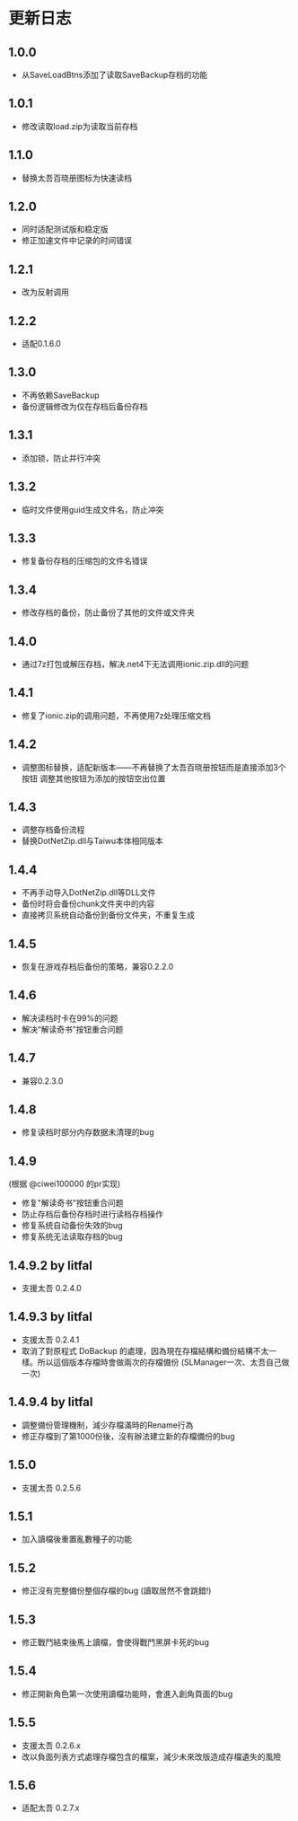 # 更新日志

## 1.0.0
- 从SaveLoadBtns添加了读取SaveBackup存档的功能

## 1.0.1
- 修改读取load.zip为读取当前存档

## 1.1.0
- 替换太吾百晓册图标为快速读档

## 1.2.0
- 同时适配测试版和稳定版
- 修正加速文件中记录的时间错误

## 1.2.1
- 改为反射调用

## 1.2.2
- 适配0.1.6.0

## 1.3.0
- 不再依赖SaveBackup
- 备份逻辑修改为仅在存档后备份存档

## 1.3.1
- 添加锁，防止并行冲突

## 1.3.2
- 临时文件使用guid生成文件名，防止冲突

## 1.3.3
- 修复备份存档的压缩包的文件名错误

## 1.3.4
- 修改存档的备份，防止备份了其他的文件或文件夹

## 1.4.0
- 通过7z打包或解压存档，解决.net4下无法调用ionic.zip.dll的问题

## 1.4.1
- 修复了ionic.zip的调用问题，不再使用7z处理压缩文档

## 1.4.2
- 调整图标替换，适配新版本——不再替换了太吾百晓册按钮而是直接添加3个按钮 调整其他按钮为添加的按钮空出位置

## 1.4.3
- 调整存档备份流程
- 替换DotNetZip.dll与Taiwu本体相同版本

## 1.4.4
- 不再手动导入DotNetZip.dll等DLL文件
- 备份时将会备份chunk文件夹中的内容
- 直接拷贝系统自动备份到备份文件夹，不重复生成

## 1.4.5
- 恢复在游戏存档后备份的策略，兼容0.2.2.0

## 1.4.6
- 解决读档时卡在99%的问题
- 解决“解读奇书”按钮重合问题

## 1.4.7
- 兼容0.2.3.0

## 1.4.8
- 修复读档时部分内存数据未清理的bug

## 1.4.9
(根据 @ciwei100000 的pr实现)
- 修复"解读奇书"按钮重合问题
- 防止存档后备份存档时进行读档存档操作
- 修复系统自动备份失效的bug
- 修复系统无法读取存档的bug

## 1.4.9.2 by litfal
- 支援太吾 0.2.4.0

## 1.4.9.3 by litfal
- 支援太吾 0.2.4.1
- 取消了對原程式 DoBackup 的處理，因為現在存檔結構和備份結構不太一樣。所以這個版本存檔時會做兩次的存檔備份 (SLManager一次、太吾自己做一次)

## 1.4.9.4 by litfal
- 調整備份管理機制，減少存檔滿時的Rename行為
- 修正存檔到了第1000份後，沒有辦法建立新的存檔備份的bug

## 1.5.0
- 支援太吾 0.2.5.6

## 1.5.1
- 加入讀檔後重置亂數種子的功能

## 1.5.2
- 修正沒有完整備份整個存檔的bug (讀取居然不會跳錯!)

## 1.5.3
- 修正戰鬥結束後馬上讀檔，會使得戰鬥黑屏卡死的bug

## 1.5.4
- 修正開新角色第一次使用讀檔功能時，會進入創角頁面的bug

## 1.5.5
- 支援太吾 0.2.6.x
- 改以負面列表方式處理存檔包含的檔案，減少未來改版造成存檔遺失的風險

## 1.5.6
- 适配太吾 0.2.7.x
